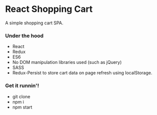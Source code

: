 # React Shopping Cart
A simple shopping cart SPA.

### Under the hood

* React
* Redux
* ES6
* No DOM manipulation libraries used (such as jQuery)
* SASS
* Redux-Persist to store cart data on page refresh using localStorage.

### Get it runnin'!
* git clone
* npm i
* npm start